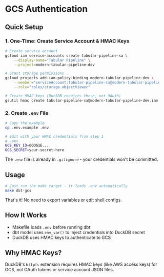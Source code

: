 # GCS Authentication

## Quick Setup

### 1. One-Time: Create Service Account & HMAC Keys
```bash
# Create service account
gcloud iam service-accounts create tabular-pipeline-sa \
    --display-name="Tabular Pipeline" \
    --project=modern-tabular-pipeline-dev

# Grant storage permissions
gcloud projects add-iam-policy-binding modern-tabular-pipeline-dev \
    --member="serviceAccount:tabular-pipeline-sa@modern-tabular-pipeline-dev.iam.gserviceaccount.com" \
    --role="roles/storage.objectViewer"

# Create HMAC keys (DuckDB requires these, not OAuth)
gsutil hmac create tabular-pipeline-sa@modern-tabular-pipeline-dev.iam.gserviceaccount.com
```

### 2. Create `.env` File
```bash
# Copy the example
cp .env.example .env

# Edit with your HMAC credentials from step 1
# .env
GCS_KEY_ID=GOOG1E...
GCS_SECRET=your-secret-here
```

The `.env` file is already in `.gitignore` - your credentials won't be committed.

## Usage

```bash
# Just run the make target - it loads .env automatically
make dbt-gcs
```

That's it! No need to export variables or edit shell configs.

## How It Works

- Makefile loads `.env` before running dbt
- dbt model uses `env_var()` to inject credentials into DuckDB secret
- DuckDB uses HMAC keys to authenticate to GCS

## Why HMAC Keys?

DuckDB's `httpfs` extension requires HMAC keys (like AWS access keys) for GCS, not OAuth tokens or service account JSON files.
